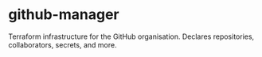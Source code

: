 # github-manager
Terraform infrastructure for the GitHub organisation. Declares repositories, collaborators, secrets, and more.
